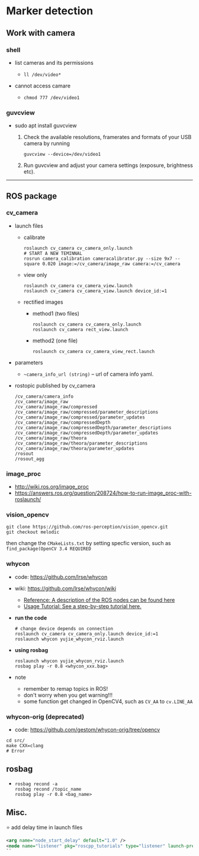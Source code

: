 # Marker detection

## Work with camera

### shell

- list cameras and its permissions
  
  - `ll /dev/video*`
- cannot access camare
  
  - `chmod 777 /dev/video1`

### guvcview

- sudo apt install guvcview
    1. Check the available resolutions, framerates and formats of your USB camera by running

       ```
       guvcview --device=/dev/video1
       ```

    2. Run guvcview and adjust your camera settings (exposure, brightness etc).

---

## ROS package

### cv_camera

- launch files
  - calibrate

    ```shell
    roslaunch cv_camera cv_camera_only.launch
    # START A NEW TEMINNAL
    rosrun camera_calibration cameracalibrator.py --size 9x7 --square 0.020 image:=/cv_camera/image_raw camera:=/cv_camera
    ```

  - view only

    ```shell
    roslaunch cv_camera cv_camera_view.launch
    roslaunch cv_camera cv_camera_view.launch device_id:=1
    ```

  - rectified images
    - method1 (two files)

      ```shell
      roslaunch cv_camera cv_camera_only.launch
      roslaunch cv_camera rect_view.launch
      ```

    - method2 (one file)

      ```shell
      roslaunch cv_camera cv_camera_view_rect.launch
      ```

- parameters
  - `~camera_info_url (string)` – url of camera info yaml.

- rostopic published by cv_camera
  ```
  /cv_camera/camera_info
  /cv_camera/image_raw
  /cv_camera/image_raw/compressed
  /cv_camera/image_raw/compressed/parameter_descriptions
  /cv_camera/image_raw/compressed/parameter_updates
  /cv_camera/image_raw/compressedDepth
  /cv_camera/image_raw/compressedDepth/parameter_descriptions
  /cv_camera/image_raw/compressedDepth/parameter_updates
  /cv_camera/image_raw/theora
  /cv_camera/image_raw/theora/parameter_descriptions
  /cv_camera/image_raw/theora/parameter_updates
  /rosout
  /rosout_agg
  ```

### image_proc
- http://wiki.ros.org/image_proc
- https://answers.ros.org/question/208724/how-to-run-image_proc-with-roslaunch/

### vision_opencv

```shell
git clone https://github.com/ros-perception/vision_opencv.git
git checkout melodic
```
then change the `CMakeLists.txt` by setting specfic version, such as `find_package(OpenCV 3.4 REQUIRED`

### whycon
- code: https://github.com/lrse/whycon
- wiki: https://github.com/lrse/whycon/wiki
  - [Reference: A description of the ROS nodes can be found here](https://github.com/lrse/whycon/wiki/Reference)
  - [Usage Tutorial: See a step-by-step tutorial here.](https://github.com/lrse/whycon/wiki/Tutorial)

- **run the code**

  ```shell
  # change device depends on connection
  roslaunch cv_camera cv_camera_only.launch device_id:=1
  roslaunch whycon yujie_whycon_rviz.launch
  ```

- **using rosbag**
  ```shell
  roslaunch whycon yujie_whycon_rviz.launch
  rosbag play -r 0.8 <whycon_xxx.bag>
  ```
  

- note
  - remember to remap topics in ROS!
  - don't worry when you get warning!!!
  - some function get changed in OpenCV4, such as `CV_AA` to `cv.LINE_AA`

### whycon-orig (deprecated)
- code: https://github.com/gestom/whycon-orig/tree/opencv

```
cd src/
make CXX=clang
# Error
```

## rosbag

- ```shell
  rosbag recond -a
  rosbag recond /topic_name
  rosbag play -r 0.8 <bag_name>
  ```

## Misc.

⭐ add delay time in launch files
```xml
<arg name="node_start_delay" default="1.0" />  
<node name="listener" pkg="roscpp_tutorials" type="listener" launch-prefix="bash -c 'sleep $(arg node_start_delay); $0 $@' " />
``